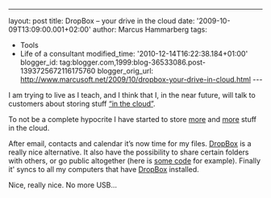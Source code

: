 ---
layout: post
title: DropBox – your drive in the cloud
date: '2009-10-09T13:09:00.001+02:00'
author: Marcus Hammarberg
tags:
  - Tools
  - Life of a consultant
modified_time: '2010-12-14T16:22:38.184+01:00'
blogger_id: tag:blogger.com,1999:blog-36533086.post-1393725672116175760
blogger_orig_url: http://www.marcusoft.net/2009/10/dropbox-your-drive-in-cloud.html ---

I am trying to live as I teach, and I think that I, in the near future,
will talk to customers about storing stuff
<a href="http://en.wikipedia.org/wiki/Cloud_computing"
target="_blank">“in the cloud”</a>.

To not be a complete hypocrite I have started to store <a
href="http://www.marcusoft.net/2009/09/synchronization-for-consultants-how-i.html"
target="_blank">more</a> and <a
href="http://www.marcusoft.net/2009/09/add-coolness-to-your-presentations.html"
target="_blank">more</a> stuff in the cloud.

After email, contacts and calendar it’s now time for my files.
<a href="http://www.getdropbox.com" target="_blank">DropBox</a> is a
really nice alternative. It also have the possibility to share certain
folders with others, or go public altogether (here is <a
href="http://dl.getdropbox.com/u/2408484/Marcusoft.FluentAutomapper.zip"
target="_blank">some code</a> for example). Finally it' syncs to all my
computers that have
<a href="http://www.getdropbox.com" target="_blank">DropBox</a>
installed.

Nice, really nice. No more USB…
